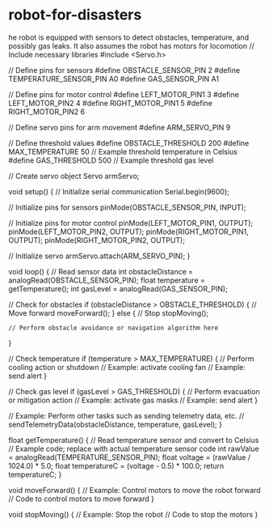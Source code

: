 # robot-for-disasters
he robot is equipped with sensors to detect obstacles, temperature, and possibly gas leaks. It also assumes the robot has motors for locomotion
// Include necessary libraries
#include <Servo.h>

// Define pins for sensors
#define OBSTACLE_SENSOR_PIN 2
#define TEMPERATURE_SENSOR_PIN A0
#define GAS_SENSOR_PIN A1

// Define pins for motor control
#define LEFT_MOTOR_PIN1 3
#define LEFT_MOTOR_PIN2 4
#define RIGHT_MOTOR_PIN1 5
#define RIGHT_MOTOR_PIN2 6

// Define servo pins for arm movement
#define ARM_SERVO_PIN 9

// Define threshold values
#define OBSTACLE_THRESHOLD 200
#define MAX_TEMPERATURE 50 // Example threshold temperature in Celsius
#define GAS_THRESHOLD 500 // Example threshold gas level

// Create servo object
Servo armServo;

void setup() {
  // Initialize serial communication
  Serial.begin(9600);

  // Initialize pins for sensors
  pinMode(OBSTACLE_SENSOR_PIN, INPUT);
  
  // Initialize pins for motor control
  pinMode(LEFT_MOTOR_PIN1, OUTPUT);
  pinMode(LEFT_MOTOR_PIN2, OUTPUT);
  pinMode(RIGHT_MOTOR_PIN1, OUTPUT);
  pinMode(RIGHT_MOTOR_PIN2, OUTPUT);

  // Initialize servo
  armServo.attach(ARM_SERVO_PIN);
}

void loop() {
  // Read sensor data
  int obstacleDistance = analogRead(OBSTACLE_SENSOR_PIN);
  float temperature = getTemperature();
  int gasLevel = analogRead(GAS_SENSOR_PIN);

  // Check for obstacles
  if (obstacleDistance > OBSTACLE_THRESHOLD) {
    // Move forward
    moveForward();
  } else {
    // Stop
    stopMoving();

    // Perform obstacle avoidance or navigation algorithm here
  }

  // Check temperature
  if (temperature > MAX_TEMPERATURE) {
    // Perform cooling action or shutdown
    // Example: activate cooling fan
    // Example: send alert
  }

  // Check gas level
  if (gasLevel > GAS_THRESHOLD) {
    // Perform evacuation or mitigation action
    // Example: activate gas masks
    // Example: send alert
  }

  // Example: Perform other tasks such as sending telemetry data, etc.
  // sendTelemetryData(obstacleDistance, temperature, gasLevel);
}

float getTemperature() {
  // Read temperature sensor and convert to Celsius
  // Example code; replace with actual temperature sensor code
  int rawValue = analogRead(TEMPERATURE_SENSOR_PIN);
  float voltage = (rawValue / 1024.0) * 5.0;
  float temperatureC = (voltage - 0.5) * 100.0;
  return temperatureC;
}

void moveForward() {
  // Example: Control motors to move the robot forward
  // Code to control motors to move forward
}

void stopMoving() {
  // Example: Stop the robot
  // Code to stop the motors
}


